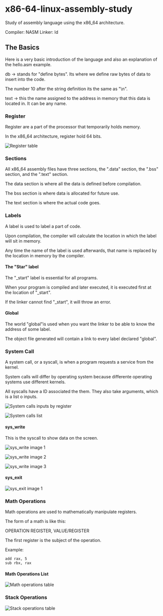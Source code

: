 # x86-64-linux-assembly-study
Study of assembly language using the x86_64 architecture.

Compiler: NASM
Linker: ld


## The Basics

Here is a very basic introduction of the language and also an explanation of the hello.asm example.

db -> stands for "define bytes". Its where we define raw bytes of data to insert into the code.

The number 10 after the string definition its the same as "\n". 

text -> this the name assigned to the address in memory that this data is located in. It can be any name.


### Register

Register are a part of the processor that temporarily holds memory.

In the x86_64 architecture, register hold 64 bits.

![Register table](images/register_table.png)

### Sections

All x86_64 assembly files have three sections, the ".data" section, the ".bss" section, and the ".text" section.

The data section is where all the data is defined before compilation.

The bss section is where data is allocated for future use.

The text section is where the actual code goes. 

### Labels

A label is used to label a part of code.

Upon compilation, the compiler will calculate the location in which the label will sit in memory.

Any time the name of the label is used afterwards, that name is replaced by the location in memory by the compiler. 

#### The "Star" label

The "_start" label is essential for all programs.

When your program is compiled and later executed, it is executed first at the location of "_start".

If the linker cannot find "_start", it will throw an error. 

#### Global

The world "global"is used when you want the linker to be able to know the address of some label.

The object file generated will contain a link to every label declared "global". 

### System Call

A system call, or a syscall, is when a program requests a service from the kernel.

System calls will differ by operating system because differente operating systems use different kernels.

All syscalls have a ID associated the them. They also take arguments, which is a list o inputs.

![System calls inputs by register](images/system_call_iputs_registers.png)

![System calls list](images/system_call_list.png)

#### sys_write

This is the syscall to show data on the screen.

![sys_write image 1](images/sys_write_1.png)

![sys_write image 2](images/sys_write_2.png)

![sys_write image 3](images/sys_write_3.png)

#### sys_exit

![sys_exit image 1](images/sys_exit_1.png)

### Math Operations

Math operations are used to mathematically manipulate registers.

The form of a math is like this:

OPERATION REGISTER, VALUE/REGISTER

The first register is the subject of the operation.

Example:

```
add rax, 5
sub rbx, rax

```

#### Math Operations List

![Math operations table](images/math_operations-table.png)


### Stack Operations

![Stack operations table](images/stack_operations_table.png)

